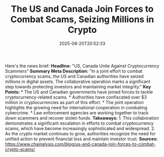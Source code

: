 ﻿---
title: "The US and Canada Join Forces to Combat Scams, Seizing Millions in Crypto"
date: "2025-08-20T20:52:33"
category: "Markets"
summary: ""
slug: "the us and canada join forces to combat scams seizing millio"
source_urls:
  - "https://www.chainalysis.com/blog/us-and-canada-join-forces-to-combat-crypto-scams/"
seo:
  title: "The US and Canada Join Forces to Combat Scams, Seizing Millions in Crypto | Hash n Hedge"
  description: ""
  keywords: ["news", "markets", "brief"]
---
Here's the news brief:  **Headline:** "US, Canada Unite Against Cryptocurrency Scammers"  **Summary Meta Description:** "In a joint effort to combat cryptocurrency scams, the US and Canadian authorities have seized millions in digital assets. The collaborative operation marks a significant step towards protecting investors and maintaining market integrity."  **Key Points:**  * The US and Canadian governments have joined forces to tackle cryptocurrency-related scams. * Authorities have confiscated over $3 million in cryptocurrencies as part of this effort. * The joint operation highlights the growing need for international cooperation in combating cybercrime. * Law enforcement agencies are working together to track down scammers and recover stolen funds.  **Takeaways:**  1. This collaboration demonstrates a significant escalation in efforts to combat cryptocurrency scams, which have become increasingly sophisticated and widespread. 2. As the crypto market continues to grow, authorities recognize the need for unified action to prevent financial loss and maintain investor trust.  **Sources:**  https://www.chainalysis.com/blog/us-and-canada-join-forces-to-combat-crypto-scams/ 
